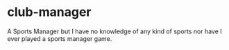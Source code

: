 # club-manager

A Sports Manager but I have no knowledge of any kind of sports nor have I ever played a sports manager game.